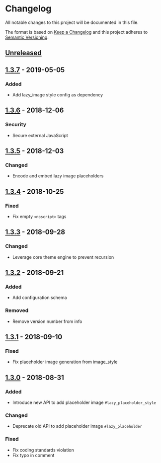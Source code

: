 Changelog
=========

All notable changes to this project will be documented in this file.

The format is based on [Keep a Changelog](http://keepachangelog.com/en/1.0.0/)
and this project adheres to [Semantic Versioning](http://semver.org/spec/v2.0.0.html).

[Unreleased]
------------

[1.3.7] - 2019-05-05
--------------------
### Added
- Add lazy_image style config as dependency

[1.3.6] - 2018-12-06
--------------------
### Security
- Secure external JavaScript

[1.3.5] - 2018-12-03
--------------------
### Changed
- Encode and embed lazy image placeholders

[1.3.4] - 2018-10-25
--------------------
### Fixed
- Fix empty `<noscript>` tags

[1.3.3] - 2018-09-28
--------------------
### Changed
- Leverage core theme engine to prevent recursion

[1.3.2] - 2018-09-21
--------------------
### Added
- Add configuration schema

### Removed
- Remove version number from info

[1.3.1] - 2018-09-10
--------------------
### Fixed
- Fix placeholder image generation from image_style

[1.3.0] - 2018-08-31
--------------------
### Added
- Introduce new API to add placeholder image `#lazy_placeholder_style`

### Changed
- Deprecate old API to add placeholder image `#lazy_placeholder`

### Fixed
- Fix coding standards violation
- Fix typo in comment

[Unreleased]: https://github.com/wongjn/lazy_image/compare/1.3.7...HEAD
[1.3.7]: https://github.com/wongjn/lazy_image/compare/1.3.6...1.3.7
[1.3.6]: https://github.com/wongjn/lazy_image/compare/1.3.5...1.3.6
[1.3.5]: https://github.com/wongjn/lazy_image/compare/1.3.4...1.3.5
[1.3.4]: https://github.com/wongjn/lazy_image/compare/1.3.3...1.3.4
[1.3.3]: https://github.com/wongjn/lazy_image/compare/1.3.2...1.3.3
[1.3.2]: https://github.com/wongjn/lazy_image/compare/1.3.1...1.3.2
[1.3.1]: https://github.com/wongjn/lazy_image/compare/1.3.0...1.3.1
[1.3.0]: https://github.com/wongjn/lazy_image/compare/1.3.0...1.2.1
